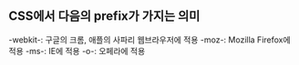 ## CSS에서 다음의 prefix가 가지는 의미
 -webkit-: 구글의 크롬, 애플의 사파리 웹브라우저에 적용
 -moz-: Mozilla Firefox에 적용
 -ms-: IE에 적용
 -o-: 오페라에 적용